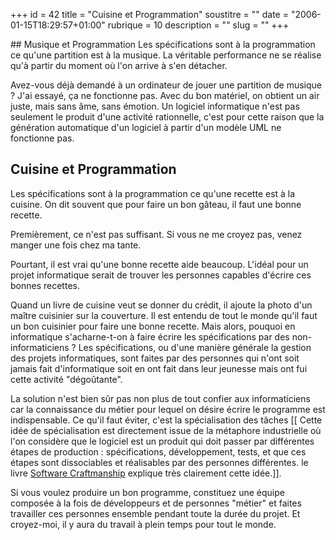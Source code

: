 +++
id = 42
title = "Cuisine et Programmation"
soustitre = ""
date = "2006-01-15T18:29:57+01:00"
rubrique = 10
description = ""
slug = ""
+++

<div class="chapo"></div>
## Musique et Programmation
Les spécifications sont à la programmation ce qu'une partition est à la musique. La véritable performance ne se réalise qu'à partir du moment où l'on arrive à s'en détacher.

Avez-vous déjà demandé à un ordinateur de jouer une partition de musique ? J'ai essayé, ça ne fonctionne pas. Avec du bon matériel, on obtient un air juste, mais sans âme, sans émotion. Un logiciel informatique n'est pas seulement le produit d'une activité rationnelle, c'est pour cette raison que la génération automatique d'un logiciel à partir d'un modèle UML ne fonctionne pas.

## Cuisine et Programmation
Les spécifications sont à la programmation ce qu'une recette est à la cuisine. On dit souvent que pour faire un bon gâteau, il faut une bonne recette. 

Premièrement, ce n'est pas suffisant. Si vous ne me croyez pas, venez manger une fois chez ma tante.

Pourtant, il est vrai qu'une bonne recette aide beaucoup. L'idéal pour un projet informatique serait de trouver les personnes capables d'écrire ces bonnes recettes. 

Quand un livre de cuisine veut se donner du crédit, il ajoute la photo d'un maître cuisinier sur la couverture. Il est entendu de tout le monde qu'il faut un bon cuisinier pour faire une bonne recette. 
Mais alors, pouquoi en informatique s'acharne-t-on à faire écrire les spécifications par des non-informaticiens ? Les spécifications, ou d'une manière générale la gestion des projets informatiques, sont faites par des personnes qui n'ont soit jamais fait d'informatique soit en ont fait dans leur jeunesse mais ont fui cette activité "dégoûtante".

La solution n'est bien sûr pas non plus de tout confier aux informaticiens car la connaissance du métier pour lequel on désire écrire le programme est indispensable. Ce qu'il faut éviter, c'est la spécialisation des tâches [[ Cette idée de spécialisation est directement issue de la métaphore industrielle où l'on considère que le logiciel est un produit qui doit passer par différentes étapes de production : spécifications, développement, tests, et que ces étapes sont dissociables et réalisables par des personnes différentes. le livre [Software Craftmanship](../article_1) explique très clairement cette idée.]].

Si vous voulez produire un bon programme, constituez une équipe composée à la fois de développeurs et de personnes "métier" et faites travailler ces personnes ensemble pendant toute la durée du projet. Et croyez-moi, il y aura du travail à plein temps pour tout le monde.